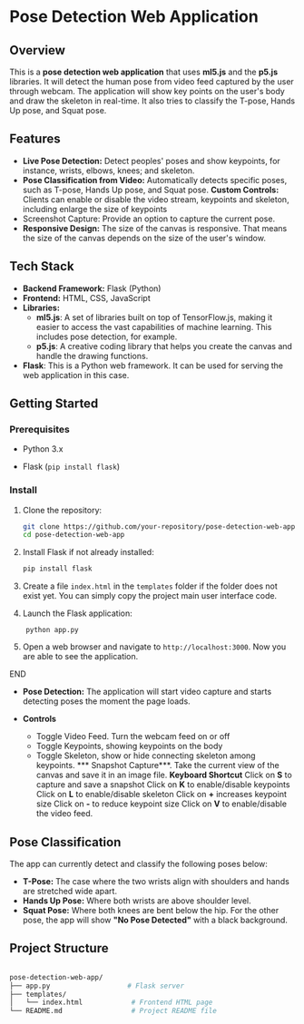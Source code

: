 # Pose Detection Web Application
## Overview

This is a **pose detection web application** that uses **ml5.js** and the **p5.js** libraries. It will detect the human pose from video feed captured by the user through webcam. The application will show key points on the user's body and draw the skeleton in real-time. It also tries to classify the T-pose, Hands Up pose, and Squat pose.

## Features

- **Live Pose Detection:** Detect peoples' poses and show keypoints, for instance, wrists, elbows, knees; and skeleton.
- **Pose Classification from Video:** Automatically detects specific poses, such as T-pose, Hands Up pose, and Squat pose.
**Custom Controls:** Clients can enable or disable the video stream, keypoints and skeleton, including enlarge the size of keypoints
- Screenshot Capture: Provide an option to capture the current pose.
- **Responsive Design:** The size of the canvas is responsive. That means the size of the canvas depends on the size of the user's window.
## Tech Stack
- **Backend Framework:** Flask (Python)
- **Frontend:** HTML, CSS, JavaScript
- **Libraries:**
  - **ml5.js**: A set of libraries built on top of TensorFlow.js, making it easier to access the vast capabilities of machine learning. This includes pose detection, for example.
  - **p5.js**: A creative coding library that helps you create the canvas and handle the drawing functions.
- **Flask**: This is a Python web framework. It can be used for serving the web application in this case.
## Getting Started

### Prerequisites

- Python 3.x

- Flask (`pip install flask`)

### Install
1. Clone the repository:

    ```bash
    git clone https://github.com/your-repository/pose-detection-web-app.git
    cd pose-detection-web-app
    ```
2. Install Flask if not already installed:

    ```bash
    pip install flask
3. Create a file `index.html` in the `templates` folder if the folder does not exist yet. You can simply copy the project main user interface code.
  
4. Launch the Flask application:
 
```
    python app.py
```
5. Open a web browser and navigate to `http://localhost:3000`. Now you are able to see the application.

END

- **Pose Detection:** The application will start video capture and starts detecting poses the moment the page loads.

- **Controls**
  - Toggle Video Feed. Turn the webcam feed on or off
  - Toggle Keypoints, showing keypoints on the body
  - Toggle Skeleton, show or hide connecting skeleton among keypoints.
*** Snapshot Capture***. Take the current view of the canvas and save it in an image file.
**Keyboard Shortcut**
Click on **S** to capture and save a snapshot
Click on **K** to enable/disable keypoints 
Click on **L** to enable/disable skeleton
Click on **+** increases keypoint size
Click on **-** to reduce keypoint size
Click on **V** to enable/disable the video feed.
## Pose Classification

The app can currently detect and classify the following poses below:

- **T-Pose:** The case where the two wrists align with shoulders and hands are stretched wide apart.
- **Hands Up Pose:** Where both wrists are above shoulder level.
- **Squat Pose:** Where both knees are bent below the hip.
For the other pose, the app will show **"No Pose Detected"** with a black background.

## Project Structure

```bash

pose-detection-web-app/
├── app.py                   # Flask server
├── templates/
│   └── index.html            # Frontend HTML page
└── README.md                 # Project README file
```

